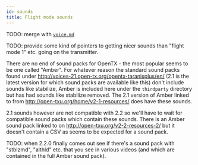 ```yaml
---
id: sounds
title: Flight mode sounds
---
```


TODO: merge with [`voice.md`](voice.md)

TODO: provide some kind of pointers to getting nicer sounds than "flight mode 1" etc. going on the transmitter.

There are no end of sound packs for OpenTX - the most popular seems to be one called "Amber". For whatever reason the standard sound packs found under <http://voices-21.open-tx.org/opentx-taranisplus/en/> (2.1 is the latest version for which sound packs are available like this) don't include sounds like stabilize, Amber is included here under the `thirdparty` directory but has had sounds like stabilize removed. The 2.1 version of Amber linked to from <http://open-txu.org/home/v2-1-resources/> does have these sounds.

2.1 sounds however are not compatible with 2.2 so we'll have to wait for compatible sound packs which contain these sounds. There is an Amber sound pack linked to on <http://open-txu.org/v2-2-resources-2/> but it doesn't contain a CSV as seems to be expected for a sound pack.

TODO: when 2.2.0 finally comes out see if there's a sound pack with "stblzmd", "althld" etc. that you see in various videos (and which are contained in the full Amber sound pack).

